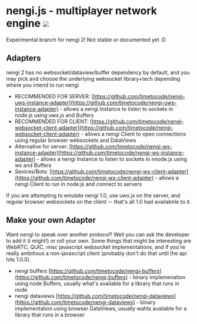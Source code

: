 # nengi.js - multiplayer network engine <img src="https://timetocode.com/images/nengi-logo-32x32.png" />
Experimental branch for nengi 2! Not stable or documented yet :D

## Adapters
nengi 2 has no websocket/dataview/buffer dependency by default, and you may pick and choose the underlying websocket library+tech depending where you intend to run nengi

- RECOMMENDED FOR SERVER: [https://github.com/timetocode/nengi-uws-instance-adapter](https://github.com/timetocode/nengi-uws-instance-adapter) - allows a nengi Instance to listen to sockets in node.js using uws.js and Buffers
- RECOMMENDED FOR CLIENT: [https://github.com/timetocode/nengi-websocket-client-adapter](https://github.com/timetocode/nengi-websocket-client-adapter) - allows a nengi Client to open connections using regular browser websockets and DataViews
- Alternative for server: [https://github.com/timetocode/nengi-ws-instance-adapter](https://github.com/timetocode/nengi-ws-instance-adapter) - allows a nengi Instance to listen to sockets in nnode.js using ws and Buffers
- Sevices/Bots: [https://github.com/timetocode/nengi-ws-client-adapter](https://github.com/timetocode/nengi-ws-client-adapter) - allows a nengi Client to run in node.js and connect to servers

If you are attempting to emulate nengi 1.0, use uws.js on the server, and regular browser websockets on the client -- that's all 1.0 had availabnle to it.

## Make your own Adapter
Want nengi to speak over another protocol? Well you can ask the developer to add it (i might!) or roll your own. Some things that might be interesting are WebRTC, QUIC, misc javascript websocket implementations, and if you're really ambitious a non-javascript client (probably don't do that until the api hits 1.0.0).

- nengi buffers [https://github.com/timetocode/nengi-buffers](https://github.com/timetocode/nengi-buffers) - binary implemenation using node Buffers, usually what's available for a library that runs in node
- nengi dataviews [https://github.com/timetocode/nengi-dataviews](https://github.com/timetocode/nengi-dataviews) - binary implementation using browser DataViews, usually wahts available for a library that runs in a browser